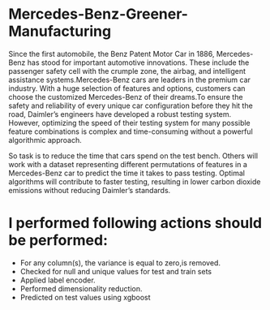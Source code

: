 # Mercedes-Benz-Greener-Manufacturing
Since the first automobile, the Benz Patent Motor Car in 1886, Mercedes-Benz has stood for important automotive innovations. These include the passenger safety cell with the crumple zone, the airbag, and intelligent assistance systems.Mercedes-Benz cars are leaders in the premium car industry. With a huge selection of features and options, customers can choose the customized Mercedes-Benz of their dreams.To ensure the safety and reliability of every unique car configuration before they hit the road, Daimler’s engineers have developed a robust testing system. However, optimizing the speed of their testing system for many possible feature combinations is complex and time-consuming without a powerful algorithmic approach.

So task is to reduce the time that cars spend on the test bench. Others will work with a dataset representing different permutations of features in a Mercedes-Benz car to predict the time it takes to pass testing. Optimal algorithms will contribute to faster testing, resulting in lower carbon dioxide emissions without reducing Daimler’s standards.

# I performed following actions should be performed:
* For any column(s), the variance is equal to zero,is removed.
* Checked for null and unique values for test and train sets
* Applied label encoder.
* Performed dimensionality reduction.
* Predicted on test values using xgboost
